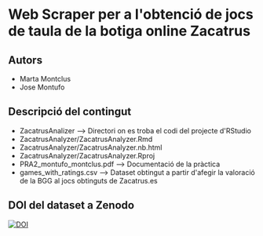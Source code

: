 # Web Scraper per a l'obtenció de jocs de taula de la botiga online Zacatrus


## Autors

- Marta Montclus 
- Jose Montufo

## Descripció del contingut

- ZacatrusAnalizer --> Directori on es troba el codi del projecte d'RStudio
- ZacatrusAnalyzer/ZacatrusAnalyzer.Rmd 
- ZacatrusAnalyzer/ZacatrusAnalyzer.nb.html 
- ZacatrusAnalyzer/ZacatrusAnalyzer.Rproj
- PRA2_montufo_montclus.pdf --> Documentació de la pràctica 
- games_with_ratings.csv --> Dataset obtingut a partir d'afegir la valoració de la BGG al jocs obtinguts de Zacatrus.es

## DOI del dataset a Zenodo

[![DOI](https://zenodo.org/badge/DOI/10.5281/zenodo.4679367.svg)](https://doi.org/10.5281/zenodo.4679367)
